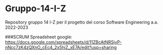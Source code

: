 # Gruppo-14-I-Z
Repository gruppo 14 I-Z per il progetto del corso Software Engineering a.a. 2022-2023

###SCRUM Spreadsheet google:
https://docs.google.com/spreadsheets/d/11ZBcAtNRSjyP-nNcc7zK4zQXnO_cEc4_2x5hiZ_xE7A/edit?usp=sharing
